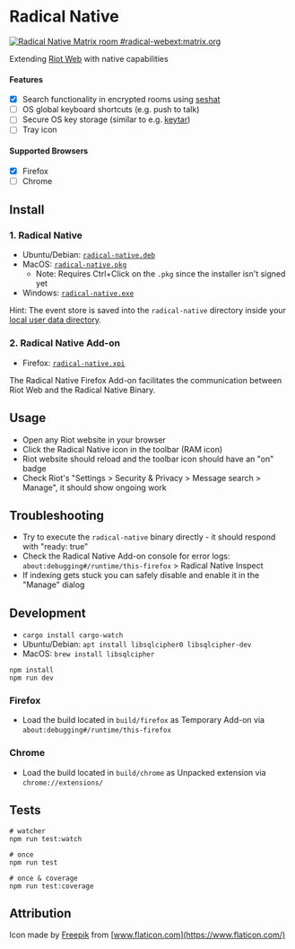 # Radical Native

[![Radical Native Matrix room #radical-webext:matrix.org](https://img.shields.io/badge/matrix-%23radical--webext%3Amatrix.org-blue)](https://matrix.to/#/#radical-webext:matrix.org)

Extending [Riot Web](https://github.com/vector-im/riot-web) with native capabilities

#### Features

- [x] Search functionality in encrypted rooms using [seshat](https://github.com/matrix-org/seshat)
- [ ] OS global keyboard shortcuts (e.g. push to talk)
- [ ] Secure OS key storage (similar to e.g. [keytar](https://www.npmjs.com/package/keytar))
- [ ] Tray icon

#### Supported Browsers

- [x] Firefox
- [ ] Chrome

## Install

### 1. Radical Native

- Ubuntu/Debian: [`radical-native.deb`](https://github.com/stoically/radical-native/releases)
- MacOS: [`radical-native.pkg`](https://github.com/stoically/radical-native/releases)
  - Note: Requires Ctrl+Click on the `.pkg` since the installer isn't signed yet
- Windows: [`radical-native.exe`](https://github.com/stoically/radical-native/releases)

Hint: The event store is saved into the `radical-native` directory inside your [local user data directory](https://github.com/soc/dirs-rs#features).

### 2. Radical Native Add-on

- Firefox: [`radical-native.xpi`](https://github.com/stoically/radical-native/releases)

The Radical Native Firefox Add-on facilitates the communication between Riot Web and the Radical Native Binary.

## Usage

- Open any Riot website in your browser
- Click the Radical Native icon in the toolbar (RAM icon)
- Riot website should reload and the toolbar icon should have an "on" badge
- Check Riot's "Settings > Security & Privacy > Message search > Manage", it should show ongoing work

## Troubleshooting

- Try to execute the `radical-native` binary directly - it should respond with "ready: true"
- Check the Radical Native Add-on console for error logs: `about:debugging#/runtime/this-firefox` > Radical Native Inspect
- If indexing gets stuck you can safely disable and enable it in the "Manage" dialog

## Development

- `cargo install cargo-watch`
- Ubuntu/Debian: `apt install libsqlcipher0 libsqlcipher-dev`
- MacOS: `brew install libsqlcipher`

```
npm install
npm run dev
```

### Firefox

- Load the build located in `build/firefox` as Temporary Add-on via
  `about:debugging#/runtime/this-firefox`

### Chrome

- Load the build located in `build/chrome` as Unpacked extension via `chrome://extensions/`

## Tests

```shell
# watcher
npm run test:watch

# once
npm run test

# once & coverage
npm run test:coverage
```

## Attribution

Icon made by [Freepik](https://www.flaticon.com/authors/freepik) from [www.flaticon.com](https://www.flaticon.com/)
